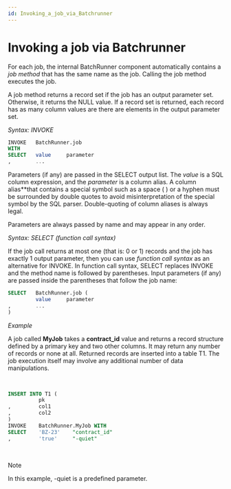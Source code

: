 ```yaml
---
id: Invoking_a_job_via_Batchrunner
---
```


# Invoking a job via Batchrunner

For each job, the internal BatchRunner component automatically contains a *job method* that has the same name as the job. Calling the job method executes the job.

A job method returns a record set if the job has an output parameter set. Otherwise, it returns the NULL value. If a record set is returned, each record has as many column values are there are elements in the output parameter set.

*Syntax: INVOKE*

```sql
INVOKE   BatchRunner.job 
WITH
SELECT   value     parameter
,        ...

```

Parameters (if any) are passed in the SELECT output list. The *value* is a SQL column expression, and the *parameter* is a column alias. A column alias**that contains a special symbol such as a space ( ) or a hyphen must be surrounded by double quotes to avoid misinterpretation of the special symbol by the SQL parser. Double-quoting of column aliases is always legal.

Parameters are always passed by name and may appear in any order.

*Syntax: SELECT (function call syntax)*

If the job call returns at most one (that is: 0 or 1) records and the job has exactly 1 output parameter, then you can use *function call syntax* as an alternative for INVOKE. In function call syntax, SELECT replaces INVOKE and the method name is followed by parentheses. Input parameters (if any) are passed inside the parentheses that follow the job name:

```sql
SELECT   BatchRunner.job (
         value     parameter
,        ...
)

```

*Example*

A job called **MyJob** takes a **contract_id** value and returns a record structure defined by a primary key and two other columns. It may return any number of records or none at all. Returned records are inserted into a table T1. The job execution itself may involve any additional number of data manipulations.

 

```sql
INSERT INTO T1 (
          pk
,         col1
,         col2
)
INVOKE    BatchRunner.MyJob WITH
SELECT    'BZ-23'    "contract_id"
,         'true'     "-quiet"

```

 

> [!NOTE]
> In this example, -quiet is a predefined parameter.

 

 

 

 

 

 

 